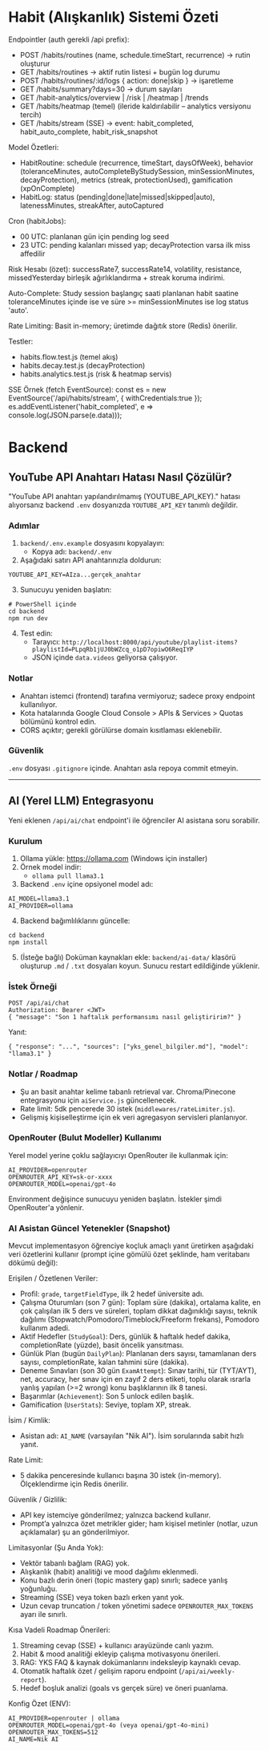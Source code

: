# Habit (Alışkanlık) Sistemi Özeti

Endpointler (auth gerekli /api prefix):
- POST /habits/routines (name, schedule.timeStart, recurrence) -> rutin oluşturur
- GET /habits/routines -> aktif rutin listesi + bugün log durumu
- POST /habits/routines/:id/logs { action: done|skip } -> işaretleme
- GET /habits/summary?days=30 -> durum sayıları
- GET /habit-analytics/overview | /risk | /heatmap | /trends
- GET /habits/heatmap (temel) (ileride kaldırılabilir – analytics versiyonu tercih)
- GET /habits/stream (SSE) -> event: habit_completed, habit_auto_complete, habit_risk_snapshot

Model Özetleri:
- HabitRoutine: schedule (recurrence, timeStart, daysOfWeek), behavior (toleranceMinutes, autoCompleteByStudySession, minSessionMinutes, decayProtection), metrics (streak, protectionUsed), gamification (xpOnComplete)
- HabitLog: status (pending|done|late|missed|skipped|auto), latenessMinutes, streakAfter, autoCaptured

Cron (habitJobs):
- 00 UTC: planlanan gün için pending log seed
- 23 UTC: pending kalanları missed yap; decayProtection varsa ilk miss affedilir

Risk Hesabı (özet):
successRate7, successRate14, volatility, resistance, missedYesterday birleşik ağırlıklandırma + streak koruma indirimi.

Auto-Complete:
Study session başlangıç saati planlanan habit saatine toleranceMinutes içinde ise ve süre >= minSessionMinutes ise log status 'auto'.

Rate Limiting:
Basit in-memory; üretimde dağıtık store (Redis) önerilir.

Testler:
- habits.flow.test.js (temel akış)
- habits.decay.test.js (decayProtection)
- habits.analytics.test.js (risk & heatmap servis)

SSE Örnek (fetch EventSource):
const es = new EventSource('/api/habits/stream', { withCredentials:true });
es.addEventListener('habit_completed', e => console.log(JSON.parse(e.data)));

# Backend

## YouTube API Anahtarı Hatası Nasıl Çözülür?
"YouTube API anahtarı yapılandırılmamış (YOUTUBE_API_KEY)." hatası alıyorsanız backend `.env` dosyanızda `YOUTUBE_API_KEY` tanımlı değildir.

### Adımlar
1. `backend/.env.example` dosyasını kopyalayın:
   - Kopya adı: `backend/.env`
2. Aşağıdaki satırı API anahtarınızla doldurun:
```
YOUTUBE_API_KEY=AIza...gerçek_anahtar
```
3. Sunucuyu yeniden başlatın:
```
# PowerShell içinde
cd backend
npm run dev
```
4. Test edin:
   - Tarayıcı: `http://localhost:8000/api/youtube/playlist-items?playlistId=PLpqRb1jUJ0bWZcq_o1pD7opiwO6ReqIYP`
   - JSON içinde `data.videos` geliyorsa çalışıyor.

### Notlar
- Anahtarı istemci (frontend) tarafına vermiyoruz; sadece proxy endpoint kullanılıyor.
- Kota hatalarında Google Cloud Console > APIs & Services > Quotas bölümünü kontrol edin.
- CORS açıktır; gerekli görülürse domain kısıtlaması eklenebilir.

### Güvenlik
`.env` dosyası `.gitignore` içinde. Anahtarı asla repoya commit etmeyin.

---

## AI (Yerel LLM) Entegrasyonu

Yeni eklenen `/api/ai/chat` endpoint'i ile öğrenciler AI asistana soru sorabilir.

### Kurulum
1. Ollama yükle: https://ollama.com (Windows için installer)
2. Örnek model indir:
   - `ollama pull llama3.1`
3. Backend `.env` içine opsiyonel model adı:
```
AI_MODEL=llama3.1
AI_PROVIDER=ollama
```
4. Backend bağımlılıklarını güncelle:
```
cd backend
npm install
```
5. (İsteğe bağlı) Doküman kaynakları ekle: `backend/ai-data/` klasörü oluşturup `.md` / `.txt` dosyaları koyun. Sunucu restart edildiğinde yüklenir.

### İstek Örneği
```
POST /api/ai/chat
Authorization: Bearer <JWT>
{ "message": "Son 1 haftalık performansımı nasıl geliştiririm?" }
```

Yanıt:
```
{ "response": "...", "sources": ["yks_genel_bilgiler.md"], "model": "llama3.1" }
```

### Notlar / Roadmap
- Şu an basit anahtar kelime tabanlı retrieval var. Chroma/Pinecone entegrasyonu için `aiService.js` güncellenecek.
- Rate limit: 5dk pencerede 30 istek (`middlewares/rateLimiter.js`).
- Gelişmiş kişiselleştirme için ek veri agregasyon servisleri planlanıyor.

### OpenRouter (Bulut Modeller) Kullanımı
Yerel model yerine çoklu sağlayıcıyı OpenRouter ile kullanmak için:
```
AI_PROVIDER=openrouter
OPENROUTER_API_KEY=sk-or-xxxx
OPENROUTER_MODEL=openai/gpt-4o
```
Environment değişince sunucuyu yeniden başlatın. İstekler şimdi OpenRouter'a yönlenir.

### AI Asistan Güncel Yetenekler (Snapshot)
Mevcut implementasyon öğrenciye koçluk amaçlı yanıt üretirken aşağıdaki veri özetlerini kullanır (prompt içine gömülü özet şeklinde, ham veritabanı dökümü değil):

Erişilen / Özetlenen Veriler:
- Profil: `grade`, `targetFieldType`, ilk 2 hedef üniversite adı.
- Çalışma Oturumları (son 7 gün): Toplam süre (dakika), ortalama kalite, en çok çalışılan ilk 5 ders ve süreleri, toplam dikkat dağınıklığı sayısı, teknik dağılımı (Stopwatch/Pomodoro/Timeblock/Freeform frekans), Pomodoro kullanım adedi.
- Aktif Hedefler (`StudyGoal`): Ders, günlük & haftalık hedef dakika, completionRate (yüzde), basit öncelik yansıtması.
- Günlük Plan (bugün `DailyPlan`): Planlanan ders sayısı, tamamlanan ders sayısı, completionRate, kalan tahmini süre (dakika).
- Deneme Sınavları (son 30 gün `ExamAttempt`): Sınav tarihi, tür (TYT/AYT), net, accuracy, her sınav için en zayıf 2 ders etiketi, toplu olarak ısrarla yanlış yapılan (>=2 wrong) konu başlıklarının ilk 8 tanesi.
- Başarımlar (`Achievement`): Son 5 unlock edilen başlık.
- Gamification (`UserStats`): Seviye, toplam XP, streak.

İsim / Kimlik:
- Asistan adı: `AI_NAME` (varsayılan "Nik AI"). İsim sorularında sabit hızlı yanıt.

Rate Limit:
- 5 dakika penceresinde kullanıcı başına 30 istek (in-memory). Ölçeklendirme için Redis önerilir.

Güvenlik / Gizlilik:
- API key istemciye gönderilmez; yalnızca backend kullanır.
- Prompt’a yalnızca özet metrikler gider; ham kişisel metinler (notlar, uzun açıklamalar) şu an gönderilmiyor.

Limitasyonlar (Şu Anda Yok):
- Vektör tabanlı bağlam (RAG) yok.
- Alışkanlık (habit) analitiği ve mood dağılımı eklenmedi.
- Konu bazlı derin öneri (topic mastery gap) sınırlı; sadece yanlış yoğunluğu.
- Streaming (SSE) veya token bazlı erken yanıt yok.
- Uzun cevap truncation / token yönetimi sadece `OPENROUTER_MAX_TOKENS` ayarı ile sınırlı.

Kısa Vadeli Roadmap Önerileri:
1. Streaming cevap (SSE) + kullanıcı arayüzünde canlı yazım.
2. Habit & mood analitiği ekleyip çalışma motivasyonu önerileri.
3. RAG: YKS FAQ & kaynak dokümanlarını indeksleyip kaynaklı cevap.
4. Otomatik haftalık özet / gelişim raporu endpoint (`/api/ai/weekly-report`).
5. Hedef boşluk analizi (goals vs gerçek süre) ve öneri puanlama.

Konfig Özet (ENV):
```
AI_PROVIDER=openrouter | ollama
OPENROUTER_MODEL=openai/gpt-4o (veya openai/gpt-4o-mini)
OPENROUTER_MAX_TOKENS=512
AI_NAME=Nik AI
```



